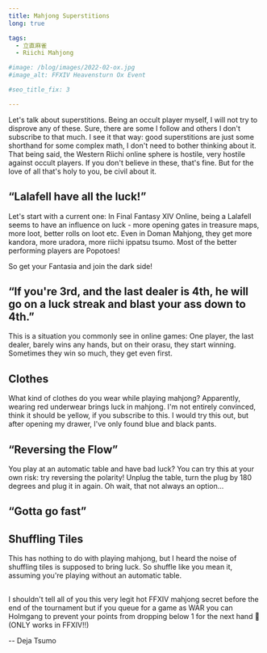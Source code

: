 ```yaml
---
title: Mahjong Superstitions
long: true

tags:
  - 立直麻雀
  - Riichi Mahjong

#image: /blog/images/2022-02-ox.jpg
#image_alt: FFXIV Heavensturn Ox Event

#seo_title_fix: 3

---
```

Let's talk about superstitions.
Being an occult player myself, I will not try to disprove any of these.
Sure, there are some I follow and others I don't subscribe to that much.
I see it that way: good superstitions are just some shorthand for some complex math, I don't need to bother thinking about it.
That being said, the Western Riichi online sphere is hostile, very hostile against occult players.
If you don't believe in these, that's fine.
But for the love of all that's holy to you, be civil about it.

## “Lalafell have all the luck!”

Let's start with a current one:
In Final Fantasy XIV Online, being a Lalafell seems to have an influence on luck - more opening gates in treasure maps, more loot, better rolls on loot etc.
Even in Doman Mahjong, they get more kandora, more uradora, more riichi ippatsu tsumo.
Most of the better performing players are Popotoes!

So get your Fantasia and join the dark side!

## “If you're 3rd, and the last dealer is 4th, he will go on a luck streak and blast your ass down to 4th.”

This is a situation you commonly see in online games:
One player, the last dealer, barely wins any hands, but on their orasu, they start winning.
Sometimes they win so much, they get even first.

## Clothes

What kind of clothes do you wear while playing mahjong?
Apparently, wearing red underwear brings luck in mahjong.
I'm not entirely convinced, think it should be yellow, if you subscribe to this.
I would try this out, but after opening my drawer, I've only found blue and black pants.

## “Reversing the Flow”

You play at an automatic table and have bad luck?
You can try this at your own risk: try reversing the polarity!
Unplug the table, turn the plug by 180 degrees and plug it in again.
Oh wait, that not always an option…

## “Gotta go fast”


## Shuffling Tiles

This has nothing to do with playing mahjong, but I heard the noise of shuffling tiles is supposed to bring luck.
So shuffle like you mean it, assuming you're playing without an automatic table.

##

I shouldn't tell all of you this very legit hot FFXIV mahjong secret before the end of the tournament but if you queue for a game as WAR you can Holmgang to prevent your points from dropping below 1 for the next hand 🤫 (ONLY works in FFXIV!!)

-- Deja Tsumo
